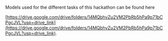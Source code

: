 Models used for the different tasks of this hackathon can be found here 

[https://drive.google.com/drive/folders/14MQbhvZu2VM2PbRb5hPa9p71bCPgcJVL?usp=drive_link](https://drive.google.com/drive/folders/14MQbhvZu2VM2PbRb5hPa9p71bCPgcJVL?usp=drive_link).
